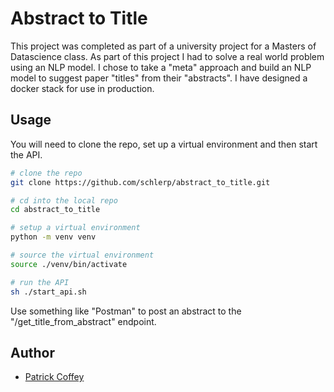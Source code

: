 Abstract to Title
=================

This project was completed as part of a university project for a Masters of Datascience class. As part of this project I had to solve a real world problem using an NLP model. I chose to take a "meta" approach and build an NLP model to suggest paper "titles" from their "abstracts". I have designed a docker stack for use in production.

Usage
-----

You will need to clone the repo, set up a virtual environment and then start the API.

```bash
# clone the repo
git clone https://github.com/schlerp/abstract_to_title.git

# cd into the local repo
cd abstract_to_title

# setup a virtual environment
python -m venv venv

# source the virtual environment
source ./venv/bin/activate

# run the API
sh ./start_api.sh
```

Use something like "Postman" to post an abstract to the "/get_title_from_abstract" endpoint.

Author
------

* [Patrick Coffey](https://github.com/schlerp)
